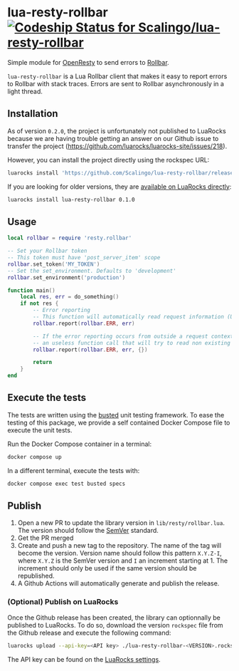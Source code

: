 # lua-resty-rollbar [![Codeship Status for Scalingo/lua-resty-rollbar](https://app.codeship.com/projects/d0902e10-6667-0136-c148-5e8eddb6d7b2/status?branch=master)](https://app.codeship.com/projects/297381)

Simple module for [OpenResty](http://openresty.org/) to send errors to
[Rollbar](https://rollbar.com).

`lua-resty-rollbar` is a Lua Rollbar client that makes it easy to report errors to Rollbar with
stack traces. Errors are sent to Rollbar asynchronously in a light thread.

## Installation

As of version `0.2.0`, the project is unfortunately not published to LuaRocks because we are having trouble getting an answer on our Github issue to transfer the project (https://github.com/luarocks/luarocks-site/issues/218).

However, you can install the project directly using the rockspec URL:

```bash
luarocks install 'https://github.com/Scalingo/lua-resty-rollbar/releases/download/0.2.0-1/lua-resty-rollbar-0.2.0-1.rockspec'
```

If you are looking for older versions, they are [available on LuaRocks directly](https://luarocks.org/modules/etiennem/lua-resty-rollbar):

```bash
luarocks install lua-resty-rollbar 0.1.0
```

## Usage

```lua
local rollbar = require 'resty.rollbar'

-- Set your Rollbar token
-- This token must have 'post_server_item' scope
rollbar.set_token('MY_TOKEN')
-- Set the set_environment. Defaults to 'development'
rollbar.set_environment('production')

function main()
	local res, err = do_something()
	if not res {
		-- Error reporting
		-- This function will automatically read request information (URI, method,...) if available before reporting the error to Rollbar
		rollbar.report(rollbar.ERR, err)

		-- If the error reporting occurs from outside a request context (eg. inside a timer), you can supply a third parameter to prevent
		-- an useless function call that will try to read non existing request information
		rollbar.report(rollbar.ERR, err, {})

		return
	}
end
```

## Execute the tests

The tests are written using the [busted](http://olivinelabs.com/busted/) unit testing
framework. To ease the testing of this package, we provide a self contained Docker Compose file
to execute the unit tests.

Run the Docker Compose container in a terminal:

```bash
docker compose up
```

In a different terminal, execute the tests with:

```bash
docker compose exec test busted specs
```

## Publish

1. Open a new PR to update the library version in `lib/resty/rollbar.lua`. The version should follow the [SemVer](https://semver.org/) standard.
2. Get the PR merged
3. Create and push a new tag to the repository. The name of the tag will become the version. Version name should follow this pattern `X.Y.Z-I`, where `X.Y.Z` is the SemVer version and `I` an increment starting at 1. The increment should only be used if the same version should be republished.
4. A Github Actions will automatically generate and publish the release.

### (Optional) Publish on LuaRocks

Once the Github release has been created, the library can optionnally be published to LuaRocks. To do so, download the version `rockspec` file from the Github release and execute the following command:

```bash
luarocks upload --api-key=<API key> ./lua-resty-rollbar-<VERSION>.rockspec
```

The API key can be found on the [LuaRocks settings](https://luarocks.org/settings/api-keys).
